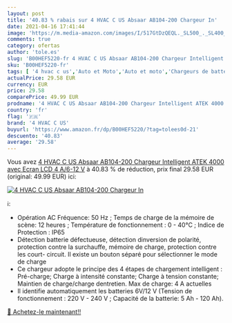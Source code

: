 ```yaml
---
layout: post
title: '40.83 % rabais sur 4 HVAC C US Absaar AB104-200 Chargeur In'
date: 2021-04-16 17:41:44
image: 'https://m.media-amazon.com/images/I/517GtDzQEQL._SL500_._SL400_.jpg'
comments: true
category: ofertas
author: 'tole.es'
slug: 'B00HEF5220-fr 4 HVAC C US Absaar AB104-200 Chargeur Intelligent ATEK...'
sku: 'B00HEF5220-fr'
tags: [ '4 hvac c us','Auto et Moto','Auto et moto','Chargeurs de batterie pour auto','Outils de batterie','Outils et dépannage', ]
actualPrice: 29.58 EUR
currency: EUR
price: 29.58
comparePrice: 49.99 EUR
prodname: '4 HVAC C US Absaar AB104-200 Chargeur Intelligent ATEK 4000 avec Ecran LCD  4 A/6-12 V'
country: 'fr'
flag: '🇫🇷'
brand: '4 HVAC C US'
buyurl: 'https://www.amazon.fr/dp/B00HEF5220/?tag=tolees0d-21'
descuento: '40.83'
average: '29.58'
---
```


Vous avez [4 HVAC C US Absaar AB104-200 Chargeur Intelligent ATEK 4000 avec Ecran LCD  4 A/6-12 V](https://www.amazon.fr/dp/B00HEF5220/?tag=tolees0d-21)  à  40.83 % de réduction, prix final  29.58 EUR (original: 49.99 EUR) ici:

[![4 HVAC C US Absaar AB104-200 Chargeur In](https://m.media-amazon.com/images/I/517GtDzQEQL._SL500_._SL400_.jpg)](https://www.amazon.fr/dp/B00HEF5220/?tag=tolees0d-21)

ℹ️:

- Opération AC Fréquence: 50 Hz ; Temps de charge de la mémoire de scène: 12 heures ; Température de fonctionnement : 0 - 40°C ; Indice de Protection : IP65
- Détection batterie défectueuse, détection dinversion de polarité, protection contre la surchauffe, mémoire de charge, protection contre les court- circuit. Il existe un bouton séparé pour sélectionner le mode de charge
- Ce chargeur adopte le principe des 4 étapes de chargement intelligent : Pré-charge; Charge à intensité constante; Charge à tension constante; Maintien de charge/charge dentretien. Max de charge: 4 A actuelles
- Il identifie automatiquement les batteries 6V/12 V (Tension de fonctionnement : 220 V - 240 V ; Capacité de la batterie: 5 Ah - 120 Ah).

[🛒 Achetez-le maintenant!!](https://www.amazon.fr/dp/B00HEF5220/?tag=tolees0d-21)

